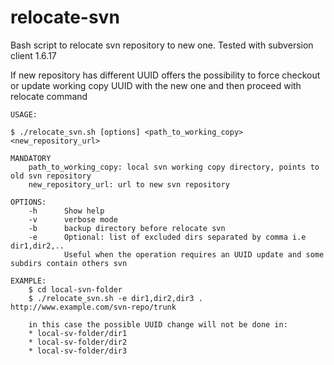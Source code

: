 relocate-svn
============

Bash script to relocate svn repository to new one. Tested with subversion client 1.6.17

If new repository has different UUID offers the possibility to force checkout or update working copy UUID with the new one and then proceed with relocate command

	USAGE:

	$ ./relocate_svn.sh [options] <path_to_working_copy> <new_repository_url>

	MANDATORY
		path_to_working_copy: local svn working copy directory, points to old svn repository
		new_repository_url: url to new svn repository

	OPTIONS:
		-h 		Show help
		-v 		verbose mode
		-b 		backup directory before relocate svn
		-e 		Optional: list of excluded dirs separated by comma i.e dir1,dir2,..
				Useful when the operation requires an UUID update and some subdirs contain others svn

	EXAMPLE:
		$ cd local-svn-folder
		$ ./relocate_svn.sh -e dir1,dir2,dir3 . http://www.example.com/svn-repo/trunk

		in this case the possible UUID change will not be done in:
		* local-sv-folder/dir1
		* local-sv-folder/dir2
		* local-sv-folder/dir3
